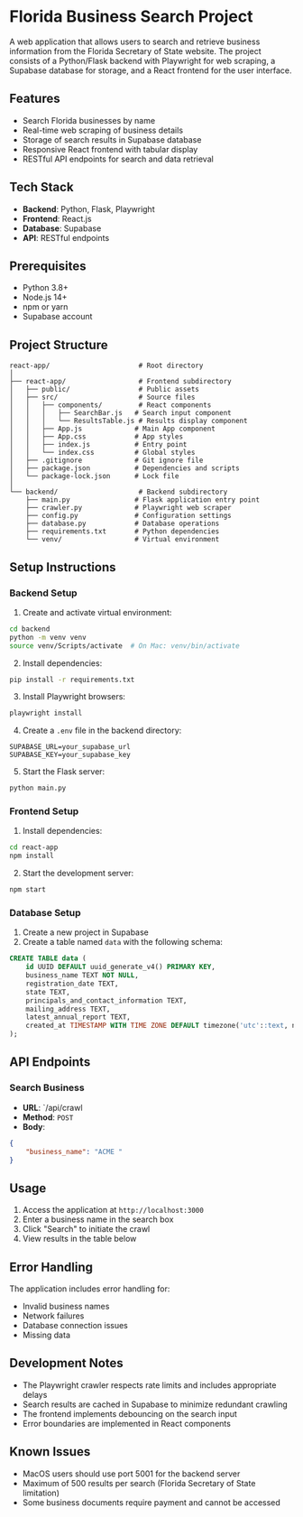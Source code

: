 # Florida Business Search Project

A web application that allows users to search and retrieve business information from the Florida Secretary of State website. The project consists of a Python/Flask backend with Playwright for web scraping, a Supabase database for storage, and a React frontend for the user interface.

## Features

- Search Florida businesses by name
- Real-time web scraping of business details
- Storage of search results in Supabase database
- Responsive React frontend with tabular display
- RESTful API endpoints for search and data retrieval

## Tech Stack

- **Backend**: Python, Flask, Playwright
- **Frontend**: React.js
- **Database**: Supabase
- **API**: RESTful endpoints

## Prerequisites

- Python 3.8+
- Node.js 14+
- npm or yarn
- Supabase account

## Project Structure

```
react-app/                      # Root directory
│
├── react-app/                  # Frontend subdirectory
│   ├── public/                 # Public assets
│   ├── src/                    # Source files
│   │   ├── components/         # React components
│   │   │   ├── SearchBar.js   # Search input component
│   │   │   └── ResultsTable.js # Results display component
│   │   ├── App.js             # Main App component
│   │   ├── App.css            # App styles
│   │   ├── index.js           # Entry point
│   │   └── index.css          # Global styles
│   ├── .gitignore             # Git ignore file
│   ├── package.json           # Dependencies and scripts
│   └── package-lock.json      # Lock file
│
└── backend/                    # Backend subdirectory
    ├── main.py                # Flask application entry point
    ├── crawler.py             # Playwright web scraper
    ├── config.py              # Configuration settings
    ├── database.py            # Database operations
    ├── requirements.txt       # Python dependencies
    └── venv/                  # Virtual environment
```

## Setup Instructions

### Backend Setup

1. Create and activate virtual environment:
```bash
cd backend
python -m venv venv
source venv/Scripts/activate  # On Mac: venv/bin/activate
```

2. Install dependencies:
```bash
pip install -r requirements.txt
```

3. Install Playwright browsers:
```bash
playwright install
```

4. Create a `.env` file in the backend directory:
```
SUPABASE_URL=your_supabase_url
SUPABASE_KEY=your_supabase_key
```

5. Start the Flask server:
```bash
python main.py
```

### Frontend Setup

1. Install dependencies:
```bash
cd react-app
npm install
```

2. Start the development server:
```bash
npm start
```

### Database Setup

1. Create a new project in Supabase
2. Create a table named `data` with the following schema:

```sql
CREATE TABLE data (
    id UUID DEFAULT uuid_generate_v4() PRIMARY KEY,
    business_name TEXT NOT NULL,
    registration_date TEXT,
    state TEXT,
    principals_and_contact_information TEXT,
    mailing_address TEXT,
    latest_annual_report TEXT,
    created_at TIMESTAMP WITH TIME ZONE DEFAULT timezone('utc'::text, now())
);
```

## API Endpoints

### Search Business
- **URL**: `/api/crawl
- **Method**: `POST`
- **Body**:
```json
{
    "business_name": "ACME "
}
```

## Usage

1. Access the application at `http://localhost:3000`
2. Enter a business name in the search box
3. Click "Search" to initiate the crawl
4. View results in the table below

## Error Handling

The application includes error handling for:
- Invalid business names
- Network failures
- Database connection issues
- Missing data

## Development Notes

- The Playwright crawler respects rate limits and includes appropriate delays
- Search results are cached in Supabase to minimize redundant crawling
- The frontend implements debouncing on the search input
- Error boundaries are implemented in React components


## Known Issues

- MacOS users should use port 5001 for the backend server
- Maximum of 500 results per search (Florida Secretary of State limitation)
- Some business documents require payment and cannot be accessed
